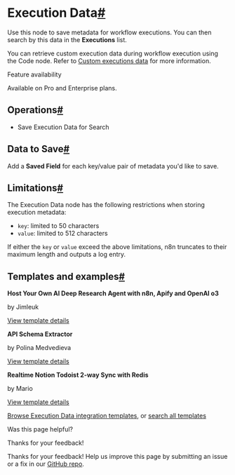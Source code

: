 [ ](https://github.com/n8n-io/n8n-docs/edit/main/docs/integrations/builtin/core-nodes/n8n-nodes-base.executiondata.md "Edit this page")

# Execution Data[#](#execution-data "Permanent link")

Use this node to save metadata for workflow executions. You can then search by this data in the **Executions** list.

You can retrieve custom execution data during workflow execution using the Code node. Refer to [Custom executions data](../../../../workflows/executions/custom-executions-data/) for more information.

Feature availability

Available on Pro and Enterprise plans.

## Operations[#](#operations "Permanent link")

  * Save Execution Data for Search



## Data to Save[#](#data-to-save "Permanent link")

Add a **Saved Field** for each key/value pair of metadata you'd like to save.

## Limitations[#](#limitations "Permanent link")

The Execution Data node has the following restrictions when storing execution metadata:

  * `key`: limited to 50 characters
  * `value`: limited to 512 characters



If either the `key` or `value` exceed the above limitations, n8n truncates to their maximum length and outputs a log entry.

## Templates and examples[#](#templates-and-examples "Permanent link")

**Host Your Own AI Deep Research Agent with n8n, Apify and OpenAI o3**

by Jimleuk

[View template details](https://n8n.io/workflows/2878-host-your-own-ai-deep-research-agent-with-n8n-apify-and-openai-o3/)

**API Schema Extractor**

by Polina Medvedieva

[View template details](https://n8n.io/workflows/2658-api-schema-extractor/)

**Realtime Notion Todoist 2-way Sync with Redis**

by Mario

[View template details](https://n8n.io/workflows/2772-realtime-notion-todoist-2-way-sync-with-redis/)

[Browse Execution Data integration templates](https://n8n.io/integrations/execution-data/), or [search all templates](https://n8n.io/workflows/)

Was this page helpful? 

Thanks for your feedback! 

Thanks for your feedback! Help us improve this page by submitting an issue or a fix in our [GitHub repo](https://github.com/n8n-io/n8n-docs). 
